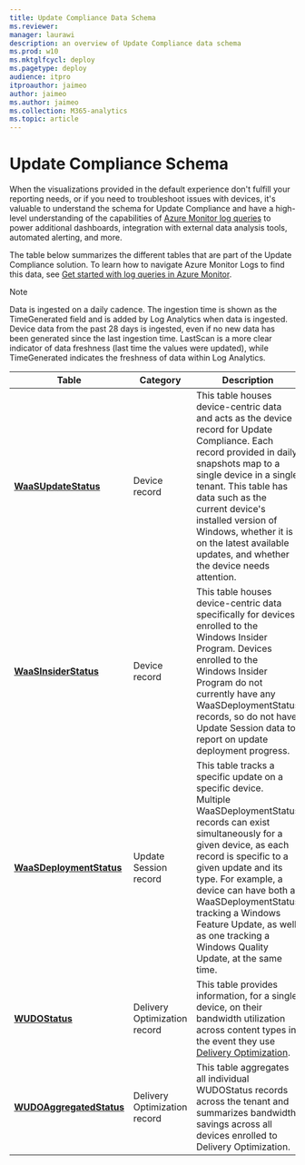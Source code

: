 ```yaml
---
title: Update Compliance Data Schema
ms.reviewer: 
manager: laurawi
description: an overview of Update Compliance data schema
ms.prod: w10
ms.mktglfcycl: deploy
ms.pagetype: deploy
audience: itpro
itproauthor: jaimeo
author: jaimeo
ms.author: jaimeo
ms.collection: M365-analytics
ms.topic: article
---
```


# Update Compliance Schema

When the visualizations provided in the default experience don't fulfill your reporting needs, or if you need to troubleshoot issues with devices, it's valuable to understand the schema for Update Compliance and have a high-level understanding of the capabilities of [Azure Monitor log queries](https://docs.microsoft.com/azure/azure-monitor/log-query/query-language) to power additional dashboards, integration with external data analysis tools, automated alerting, and more.

The table below summarizes the different tables that are part of the Update Compliance solution. To learn how to navigate Azure Monitor Logs to find this data, see [Get started with log queries in Azure Monitor](https://docs.microsoft.com/azure/azure-monitor/log-query/get-started-queries).

> [!NOTE]
> Data is ingested on a daily cadence. The ingestion time is shown as the TimeGenerated field and is added by Log Analytics when data is ingested. Device data from the past 28 days is ingested, even if no new data has been generated since the last ingestion time. LastScan is a more clear indicator of data freshness (last time the values were updated), while TimeGenerated indicates the freshness of data within Log Analytics.

|Table |Category |Description |
|--|--|--|
|[**WaaSUpdateStatus**](update-compliance-schema-waasupdatestatus.md) |Device record |This table houses device-centric data and acts as the device record for Update Compliance. Each record provided in daily snapshots map to a single device in a single tenant. This table has data such as the current device's installed version of Windows, whether it is on the latest available updates, and whether the device needs attention. |
|[**WaaSInsiderStatus**](update-compliance-schema-waasinsiderstatus.md) |Device record |This table houses device-centric data specifically for devices enrolled to the Windows Insider Program. Devices enrolled to the Windows Insider Program do not currently have any WaaSDeploymentStatus records, so do not have Update Session data to report on update deployment progress. |
|[**WaaSDeploymentStatus**](update-compliance-schema-waasdeploymentstatus.md) |Update Session record |This table tracks a specific update on a specific device. Multiple WaaSDeploymentStatus records can exist simultaneously for a given device, as each record is specific to a given update and its type. For example, a device can have both a WaaSDeploymentStatus tracking a Windows Feature Update, as well as one tracking a Windows Quality Update, at the same time. |
|[**WUDOStatus**](update-compliance-schema-wudostatus.md) |Delivery Optimization record |This table provides information, for a single device, on their bandwidth utilization across content types in the event they use [Delivery Optimization](https://support.microsoft.com/help/4468254/windows-update-delivery-optimization-faq). |
|[**WUDOAggregatedStatus**](update-compliance-schema-wudoaggregatedstatus.md) |Delivery Optimization record |This table aggregates all individual WUDOStatus records across the tenant and summarizes bandwidth savings across all devices enrolled to Delivery Optimization. |

